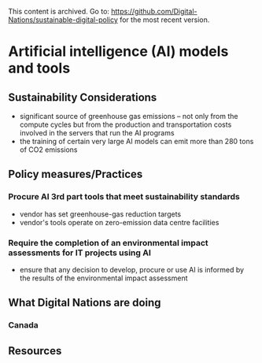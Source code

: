 This content is archived. Go to: https://github.com/Digital-Nations/sustainable-digital-policy for the most recent version.

# Artificial intelligence (AI) models and tools
## Sustainability Considerations
- significant source of greenhouse gas emissions – not only from the compute cycles but from the production and transportation costs involved in the servers that run the AI programs
- the training of certain very large AI models can emit more than 280 tons of CO2 emissions

## Policy measures/Practices

### Procure AI 3rd part tools that meet sustainability standards
- vendor has set greenhouse-gas reduction targets
- vendor's tools operate on zero-emission data centre facilities

  

### Require the completion of an environmental impact assessments for IT projects using AI
- ensure that any decision to develop, procure or use AI is informed by the results of the environmental impact assessment



## What Digital Nations are doing
### Canada

## Resources


